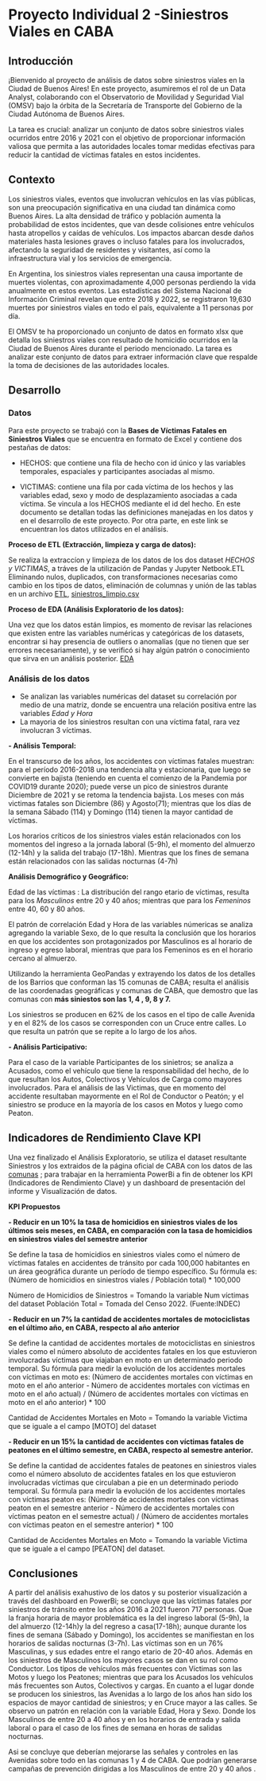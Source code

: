 # Proyecto Individual 2 -Siniestros Viales en CABA 

## Introducción

¡Bienvenido al proyecto de análisis de datos sobre siniestros viales en la Ciudad de Buenos Aires! En este proyecto, asumiremos el rol de un Data Analyst, colaborando con el Observatorio de Movilidad y Seguridad Vial (OMSV) bajo la órbita de la Secretaría de Transporte del Gobierno de la Ciudad Autónoma de Buenos Aires.

La tarea es crucial: analizar un conjunto de datos sobre siniestros viales ocurridos entre 2016 y 2021 con el objetivo de proporcionar información valiosa que permita a las autoridades locales tomar medidas efectivas para reducir la cantidad de víctimas fatales en estos incidentes.

## Contexto

Los siniestros viales, eventos que involucran vehículos en las vías públicas, son una preocupación significativa en una ciudad tan dinámica como Buenos Aires. La alta densidad de tráfico y población aumenta la probabilidad de estos incidentes, que van desde colisiones entre vehículos hasta atropellos y caídas de vehículos. Los impactos abarcan desde daños materiales hasta lesiones graves o incluso fatales para los involucrados, afectando la seguridad de residentes y visitantes, así como la infraestructura vial y los servicios de emergencia.

En Argentina, los siniestros viales representan una causa importante de muertes violentas, con aproximadamente 4,000 personas perdiendo la vida anualmente en estos eventos. Las estadísticas del Sistema Nacional de Información Criminal revelan que entre 2018 y 2022, se registraron 19,630 muertes por siniestros viales en todo el país, equivalente a 11 personas por día.

El OMSV te ha proporcionado un conjunto de datos en formato xlsx que detalla los siniestros viales con resultado de homicidio ocurridos en la Ciudad de Buenos Aires durante el periodo mencionado. La tarea es analizar este conjunto de datos para extraer información clave que respalde la toma de decisiones de las autoridades locales. 

## Desarrollo

### Datos

Para este proyecto se trabajó con la __Bases de Víctimas Fatales en Siniestros Viales__ que se encuentra en formato de Excel y contiene dos pestañas de datos:

- HECHOS: que contiene una fila de hecho con id único y las variables temporales, espaciales y participantes asociadas al mismo.

- VICTIMAS: contiene una fila por cada víctima de los hechos y las variables edad, sexo y modo de desplazamiento asociadas a cada víctima. Se vincula a los HECHOS mediante el id del hecho. En este documento se detallan todas las definiciones manejadas en los datos y en el desarrollo de este proyecto. Por otra parte, en este link se encuentran los datos utilizados en el análisis.

__Proceso de ETL (Extracción, limpieza y carga de datos):__

Se realiza la extraccíon y limpieza de los datos de los dos dataset *HECHOS y VICTIMAS*, a tráves de la utilización de Pandas y Jupyter Netbook.ETL Eliminando nulos, duplicados, con transformaciones necesarias como cambio en los tipos de datos, eliminación de columnas y unión de las tablas en un archivo [ETL](ETL.ipynb), [siniestros_limpio.csv](siniestos_limpio.csv)


__Proceso de EDA (Análisis Exploratorio de los datos):__

Una vez que los datos están limpios, es momento de revisar las relaciones que existen entre las variables numéricas y categóricas de los datasets, encontrar si hay presencia de outliers o anomalías (que no tienen que ser errores necesariamente), y se verificó si hay algún patrón o conocimiento que sirva en un análisis posterior. [EDA](EDA.ipynb)

### Análisis de los datos 

- Se analizan las variables numéricas del dataset su correlación por medio de una matriz, donde se encuentra una relación positiva entre las variables *Edad y Hora*
- La mayoria de los siniestros resultan con una víctima fatal, rara vez involucran 3 víctimas.

__- Análisis Temporal:__

En el transcurso de los años, los accidentes con víctimas fatales muestran: para el período 2016-2018 una tendencia alta y estacionaria, que luego se convierte en bajista (teniendo en cuenta el comienzo de la Pandemia por COVID19 durante 2020); puede verse un pico de siniestros durante Diciembre de 2021 y se retoma la tendencia bajista. Los meses con más victimas fatales son Diciembre (86) y Agosto(71); mientras que los días de la semana Sábado (114) y Domingo (114) tienen la mayor cantidad de víctimas.

Los horarios críticos de los siniestros viales están relacionados con los momentos del ingreso a la jornada laboral (5-9h), el momento del almuerzo (12-14h) y la salida del trabajo (17-18h). Mientras que los fines de semana están relacionados con las salidas nocturnas (4-7h)


__Análisis Demográfico y Geográfico:__

Edad de las víctimas : La distribución del rango etario de víctimas, resulta para los *Masculinos* entre 20 y 40 años; mientras que para los *Femeninos* entre 40, 60 y 80 años.

El patrón de correlación Edad y Hora de las variables númericas se analiza agregando la variable Sexo, de lo que resulta la conclusión que los horarios en que los accidentes son protagonizados por Masculinos es al horario de ingreso y egreso laboral, mientras que para los Femeninos es en el horario cercano al almuerzo.

Utilizando la herramienta GeoPandas y extrayendo los datos de los detalles de los Barrios que conforman las 15 comunas de CABA; resulta el análisis de las coordenadas geográficas y comunas de CABA, que demostro que las comunas con __más siniestos son las 1, 4 , 9, 8 y 7.__


Los siniestros se producen en 62% de los casos en el tipo de calle Avenida y en el 82% de los casos se corresponden con un Cruce entre calles. Lo que resulta un patrón que se repite a lo largo de los años.

__- Análisis Participativo:__

Para el caso de la variable Participantes de los sinietros; se analiza a Acusados, como el vehículo que tiene la responsabilidad del hecho, de lo que resultan los Autos, Colectivos y Vehículos de Carga como mayores involucrados. Para el análisis de las Victimas, que en momento del accidente resultaban mayormente en el Rol de Conductor o Peatón; y el siniestro se produce en la mayoría de los casos en Motos y luego como Peaton.

## Indicadores de Rendimiento Clave KPI

Una vez finalizado el Análisis Exploratorio, se utiliza el dataset resultante Siniestros y los extraidos de la página oficial de CABA con los datos de las [comunas](comunas.xlsx) ; para trabajar en la herramienta PowerBi a fin de obtener los KPI (Indicadores de Rendimiento Clave) y un dashboard de presentación del informe y Visualización de datos.

__KPI Propuestos__

__- Reducir en un 10% la tasa de homicidios en siniestros viales de los últimos seis meses, en CABA, en comparación con la tasa de homicidios en siniestros viales del semestre anterior__

Se define la tasa de homicidios en siniestros viales como el número de víctimas fatales en accidentes de tránsito por cada 100,000 habitantes en un área geográfica durante un período de tiempo específico. Su fórmula es: (Número de homicidios en siniestros viales / Población total) * 100,000

Número de Homicidios de Siniestros = Tomando la variable Num víctimas del dataset Población Total = Tomada del Censo 2022. (Fuente:INDEC)

__- Reducir en un 7% la cantidad de accidentes mortales de motociclistas en el último año, en CABA, respecto al año anterior__

Se define la cantidad de accidentes mortales de motociclistas en siniestros viales como el número absoluto de accidentes fatales en los que estuvieron involucradas víctimas que viajaban en moto en un determinado periodo temporal. Su fórmula para medir la evolución de los accidentes mortales con víctimas en moto es: (Número de accidentes mortales con víctimas en moto en el año anterior - Número de accidentes mortales con víctimas en moto en el año actual) / (Número de accidentes mortales con víctimas en moto en el año anterior) * 100

Cantidad de Accidentes Mortales en Moto = Tomando la variable Victima que se iguale a el campo [MOTO] del dataset

__- Reducir en un 15% la cantidad de accidentes con víctimas fatales de peatones en el último semestre, en CABA, respecto al semestre anterior.__

Se define la cantidad de accidentes fatales de peatones en siniestros viales como el número absoluto de accidentes fatales en los que estuvieron involucradas víctimas que circulaban a pie en un determinado periodo temporal. Su fórmula para medir la evolución de los accidentes mortales con víctimas peaton es: (Número de accidentes mortales con víctimas peaton en el semestre anterior - Número de accidentes mortales con víctimas peaton en el semestre actual) / (Número de accidentes mortales con víctimas peaton en el semestre anterior) * 100

Cantidad de Accidentes Mortales en Moto = Tomando la variable Victima que se iguale a el campo [PEATON] del dataset.

## Conclusiones

A partir del análisis exahustivo de los datos y su posterior visualización a través del dashboard en PowerBi; se concluye que las víctimas fatales por siniestros de tránsito entre los años 2016 a 2021 fueron 717 personas. Que la franja horaria de mayor problemática es la del ingreso laboral (5-9h), la del almuerzo (12-14h)y la del regreso a casa(17-18h); aunque durante los fines de semana (Sábado y Domingo), los accidentes se manifiestan en los horarios de salidas nocturnas (3-7h). Las víctimas son en un 76% Masculinas, y sus edades entre el rango etario de 20-40 años. Además en los siniestros de Masculinos los mayores casos se dan en su rol como Conductor. Los tipos de vehículos más frecuentes con Víctimas son las Motos y luego los Peatones; mientras que para los Acusados los vehículos más frecuentes son Autos, Colectivos y cargas. En cuanto a el lugar donde se producen los siniestros, las Avenidas a lo largo de los años han sido los espacios de mayor cantidad de siniestros; y en Cruce mayor a las calles. Se observo un patrón en relación con la variable Edad, Hora y Sexo. Donde los Masculinos de entre 20 a 40 años y en los horarios de entrada y salida laboral o para el caso de los fines de semana en horas de salidas nocturnas.

Asi se concluye que deberían mejorarse las señales y controles en las Avenidas sobre todo en las comunas 1 y 4 de CABA. Que podrían generarse campañas de prevención dirigidas a los Masculinos de entre 20 y 40 años .





